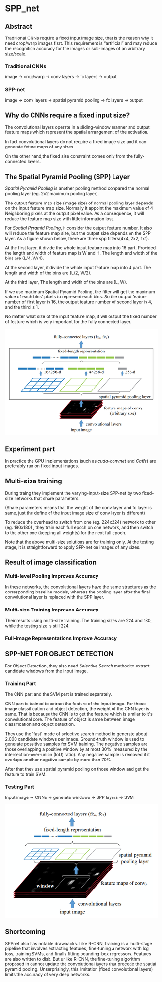 # **SPP_net**

## **Abstract** 

Traditional CNNs require a fixed input image size, that is the reason why it need crop/warp images fisrt. This requirement is “artificial” and may reduce the recognition accuracy for the images or sub-images of an arbitrary size/scale. 
### **Traditional CNNs**
image -> crop/warp -> conv layers -> fc layers -> output
### **SPP-net**
image -> conv layers -> spatial pyramid pooling -> fc layers -> output



## **Why do CNNs require a fixed input size?**

The convolutional layers operate in a sliding-window manner and output feature maps which represent the spatial arrangement of the activation.

In fact convolutional layers do not require a fixed image size and it can generate feture maps of any sizes.

On the other hand,the fixed size constraint comes only from the fully-connected layers.

## **The Spatial Pyramid Pooling (SPP) Layer**

*Spatial Pyramid Pooling* is another pooling method conpared the normal pooling layer (eg. 2x2 maximum pooling layer).

The output feature map size (image size) of normal pooling layer depends on the input feature map size. Normally it appoint the maximum value of 4 Neighboring pixels at the output pixel value. As a consequence, it will reduce the feature map size with little information loss.

For *Spatial Pyramid Pooling*, it consider the output feature number. It also will reduce the feature map size, but the output size depends on the SPP layer. As a figure shown below, there are three spp filters(4x4, 2x2, 1x1).

At the first layer, it divide the whole input feature map into 16 part. Provided the length and width of feature map is W and H. The length and width of the bins are (L/4, W/4).

At the second layer, it divide the whole input feature map into 4 part. The length and width of the bins are (L/2, W/2).

At the third layer, The length and width of the bins are (L, W).

If we use maximum Spatial Pyramid Pooling, the filter will get the maximum value of each bins' pixels to represent each bins. So the output feature number of first layer is 16, the output feature number of second layer is 4, and the third is 1. 

No matter what size of the input feature map, it will output the fixed number of feature which is very important for the fully connected layer.

![SPP](https://github.com/ideaRunner/Images/blob/master/sppnet/SPP.png)


## **Experiment part**

In practice the GPU implementations (such as *cuda-convnet* and  *Caffe*) are preferably run on fixed input images.

## **Multi-size training** 

During traing they implement the varying-input-size SPP-net by two fixed-size networks that share parameters.

(Share parameters means that the weight of the conv layer and fc layer is same, just the define of the input image size of conv layer is different)

To reduce the overhead to switch from one (eg. 224x224) network to other (eg. 180x180) , they train each full epoch on one network, and then switch to the other one (keeping all weights) for the next full epoch.

Note that the above multi-size solutions are for training only. At the testing stage, it is straightforward to apply SPP-net on images of any sizes.

## **Result of image classification**

### **Multi-level Pooling Improves Accuracy**

In these networks, the convolutional layers
have the same structures as the corresponding baseline models, whereas the pooling layer after the final convolutional layer is replaced with the SPP layer. 

### **Multi-size Training Improves Accuracy**

Their results using multi-size training. The training sizes are 224 and 180, while the testing size is still 224. 

### **Full-image Representations Improve Accuracy**

## **SPP-NET FOR OBJECT DETECTION**

For Object Detection, they also need *Selective Search* method to extract candidate windows from the input image.

### **Training Part** 

The CNN part and the SVM part is trained separately.

CNN part is trained to extract the feature of the input image. For those image classification and object detection, the weight of the CNN layer is same. That is because the CNN is to get the feature which is similar to it's convolutional core. The feature of object is same between image classification and object detection.

They use the 'fast' mode of selective search method to generate about 2,000 candidate windows per image. Ground-truth window is used to generate possitive samples for SVM training. The negative samples are those overlapping a positive window by at most 30% (measured by the intersection-over-union (IoU) ratio). Any negative sample is removed if it overlaps another negative sample by more than 70%

After that they use spatial pyramid pooling on those window and get the feature to train SVM.

### **Testing Part**
Input image -> CNNs -> generate windows -> SPP layers -> SVM

![tfcnn](https://github.com/ideaRunner/Images/blob/master/sppnet/SPP_Ob_Det.png)

## **Shortcoming**

SPPnet also has notable drawbacks. Like R-CNN, training is a multi-stage pipeline that involves extracting features, fine-tuning a network with log loss, training SVMs,
and finally fitting bounding-box regressors. Features are also written to disk. But unlike R-CNN, the fine-tuning algorithm proposed in cannot update the convolutional
layers that precede the spatial pyramid pooling. Unsurprisingly, this limitation (fixed convolutional layers) limits the accuracy of very deep networks.
